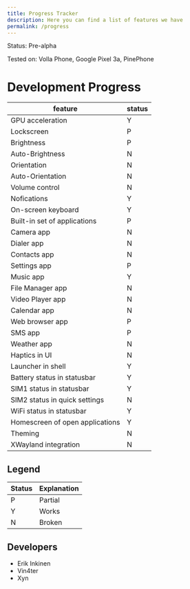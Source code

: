 ```yaml
---
title: Progress Tracker
description: Here you can find a list of features we have
permalink: /progress
---
```


Status: Pre-alpha

Tested on: Volla Phone, Google Pixel 3a, PinePhone

# Development Progress 

|feature  | status |
| --- | --- |
| GPU acceleration | Y |
| Lockscreen| P |
| Brightness | P |
| Auto-Brightness | N |
| Orientation | N |
| Auto-Orientation | N |
| Volume control | N |
| Nofications | Y |
| On-screen keyboard| Y |
| Built-in set of applications| P |
| Camera app| N |
| Dialer app| N |
| Contacts app| N |
| Settings app| P |
| Music app| Y |
| File Manager app| N |
| Video Player app| N |
| Calendar app | N |
| Web browser app | P |
| SMS app| P |
| Weather app| N |
| Haptics in UI| N |
| Launcher in shell| Y | 
| Battery status in statusbar| Y |
| SIM1 status in statusbar| Y |
| SIM2 status in quick settings| N |
| WiFi status in statusbar| Y |
| Homescreen of open applications| Y |
| Theming | N |
| XWayland integration| N |

## Legend

|Status  | Explanation |
| --- | --- |
| P |  Partial |
| Y |  Works |
| N |  Broken |

## Developers

* Erik Inkinen
* Vin4ter
* Xyn
